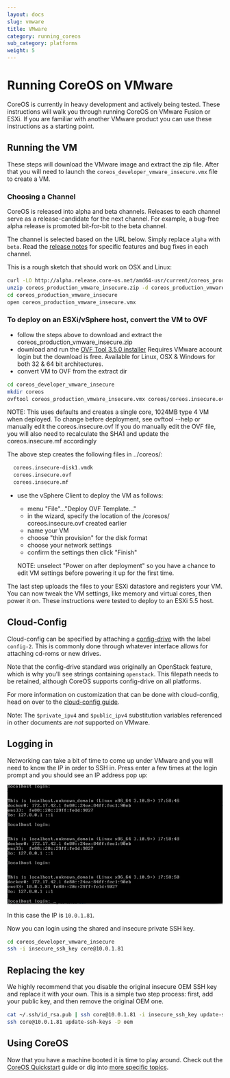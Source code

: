 ```yaml
---
layout: docs
slug: vmware
title: VMware
category: running_coreos
sub_category: platforms
weight: 5
---
```


# Running CoreOS on VMware

CoreOS is currently in heavy development and actively being tested.
These instructions will walk you through running CoreOS on VMware Fusion or ESXi.
If you are familiar with another VMware product you can use these instructions as a starting point.

## Running the VM

These steps will download the VMware image and extract the zip file. After that
you will need to launch the `coreos_developer_vmware_insecure.vmx` file to create a VM.

### Choosing a Channel

CoreOS is released into alpha and beta channels. Releases to each channel serve as a release-candidate for the next channel. For example, a bug-free alpha release is promoted bit-for-bit to the beta channel.

The channel is selected based on the URL below. Simply replace `alpha` with `beta`. Read the [release notes]({{site.url}}/releases) for specific features and bug fixes in each channel.

This is a rough sketch that should work on OSX and Linux:

```sh
curl -LO http://alpha.release.core-os.net/amd64-usr/current/coreos_production_vmware_insecure.zip
unzip coreos_production_vmware_insecure.zip -d coreos_production_vmware_insecure
cd coreos_production_vmware_insecure
open coreos_production_vmware_insecure.vmx
```

### To deploy on an ESXi/vSphere host, convert the VM to OVF
* follow the steps above to download and extract the coreos_production_vmware_insecure.zip
* download and run the [OVF Tool 3.5.0 installer](https://developercenter.vmware.com/tool/ovf/3.5.0) Requires VMware account login but the download is free. Available for Linux, OSX & Windows for both 32 & 64 bit architectures.
* convert VM to OVF from the extract dir

```sh
cd coreos_developer_vmware_insecure
mkdir coreos
ovftool coreos_production_vmware_insecure.vmx coreos/coreos.insecure.ovf
```

NOTE: This uses defaults and creates a single core, 1024MB type 4 VM when deployed. To change before deployment, see ovftool --help or manually edit the coreos.insecure.ovf If you do manually edit the OVF file, you will also need to recalculate the SHA1 and update the coreos.insecure.mf accordingly

The above step creates the following files in ../coreos/:

```sh
  coreos.insecure-disk1.vmdk
  coreos.insecure.ovf
  coreos.insecure.mf
```

* use the vSphere Client to deploy the VM as follows:
    * menu "File"..."Deploy OVF Template..."
    * in the wizard, specify the location of the /coresos/ coreos.insecure.ovf created earlier
    * name your VM
    * choose "thin provision" for the disk format
    * choose your network settings
    * confirm the settings then click "Finish" 
    
    NOTE: unselect "Power on after deployment" so you have a chance to edit VM settings before powering it up for the first time.

The last step uploads the files to your ESXi datastore and registers your VM. You can now tweak the VM settings, like memory and virtual cores, then power it on. These instructions were tested to deploy to an ESXi 5.5 host.

## Cloud-Config

Cloud-config can be specified by attaching a [config-drive]({{site.url}}/docs/cluster-management/setup/cloudinit-config-drive/) with the label `config-2`. This is commonly done through whatever interface allows for attaching cd-roms or new drives.

Note that the config-drive standard was originally an OpenStack feature, which is why you'll see strings containing `openstack`. This filepath needs to be retained, although CoreOS supports config-drive on all platforms.

For more information on customization that can be done with cloud-config, head on over to the [cloud-config guide]({{site.url}}/docs/cluster-management/setup/cloudinit-cloud-config/).

Note: The `$private_ipv4` and `$public_ipv4` substitution variables referenced in other documents are *not* supported on VMware.

## Logging in

Networking can take a bit of time to come up under VMware and you will need to
know the IP in order to SSH in. Press enter a few times at the login prompt and
you should see an IP address pop up:

![VMware IP Address](vmware-ip.png)

In this case the IP is `10.0.1.81`.

Now you can login using the shared and insecure private SSH key.

```sh
cd coreos_developer_vmware_insecure
ssh -i insecure_ssh_key core@10.0.1.81
```

## Replacing the key

We highly recommend that you disable the original insecure OEM SSH key and
replace it with your own. This is a simple two step process: first, add your
public key, and then remove the original OEM one.

```sh
cat ~/.ssh/id_rsa.pub | ssh core@10.0.1.81 -i insecure_ssh_key update-ssh-keys -a user
ssh core@10.0.1.81 update-ssh-keys -D oem
```

## Using CoreOS

Now that you have a machine booted it is time to play around.
Check out the [CoreOS Quickstart]({{site.url}}/docs/quickstart) guide or dig into [more specific topics]({{site.url}}/docs).
